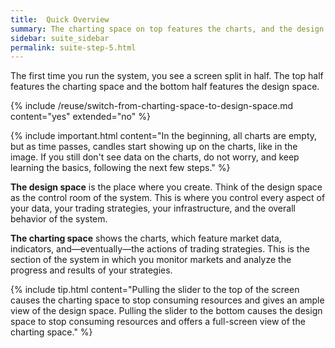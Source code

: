 ```yaml
---
title:  Quick Overview
summary: The charting space on top features the charts, and the design space at the bottom features the control room of the system.
sidebar: suite_sidebar
permalink: suite-step-5.html
---
```


The first time you run the system, you see a screen split in half. The top half features the <a data-toggle="tooltip" data-original-title="{{site.data.charting_space.charting_space}}">charting space</a> and the bottom half features the <a data-toggle="tooltip" data-original-title="{{site.data.concepts.design_space}}">design space</a>.

{% include /reuse/switch-from-charting-space-to-design-space.md content="yes" extended="no" %}

{% include important.html content="In the beginning, all charts are empty, but as time passes, candles start showing up on the charts, like in the image. If you still don't see data on the charts, do not worry, and keep learning the basics, following the next few steps." %}

**The design space** is the place where you create. Think of the design space as the control room of the system. This is where you control every aspect of your data, your trading strategies, your infrastructure, and the overall behavior of the system.

**The charting space** shows the charts, which feature market data, indicators, and&mdash;eventually&mdash;the actions of trading strategies. This is the section of the system in which you monitor markets and analyze the progress and results of your strategies.

{% include tip.html content="Pulling the slider to the top of the screen causes the charting space to stop consuming resources and gives an ample view of the design space. Pulling the slider to the bottom causes the design space to stop consuming resources and offers a full-screen view of the charting space." %}